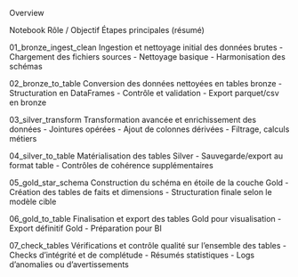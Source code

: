 Overview

Notebook	                                 Rôle / Objectif	                                        Étapes principales (résumé)

01_bronze_ingest_clean	                     Ingestion et nettoyage initial des données brutes	        - Chargement des fichiers sources
                                                                                                        - Nettoyage basique
                                                                                                        - Harmonisation des schémas


02_bronze_to_table	                        Conversion des données nettoyées en tables bronze	        - Structuration en DataFrames
                                                                                                        - Contrôle et validation
                                                                                                        - Export parquet/csv en bronze


03_silver_transform	                        Transformation avancée et enrichissement des données	    - Jointures opérées
                                                                                                        - Ajout de colonnes dérivées
                                                                                                        - Filtrage, calculs métiers


04_silver_to_table	                        Matérialisation des tables Silver	                        - Sauvegarde/export au format table
                                                                                                        - Contrôles de cohérence supplémentaires


05_gold_star_schema	                        Construction du schéma en étoile de la couche Gold	        - Création des tables de faits et dimensions
                                                                                                        - Structuration finale selon le modèle cible


06_gold_to_table	                        Finalisation et export des tables Gold pour visualisation	- Export définitif Gold
                                                                                                        - Préparation pour BI


07_check_tables	                            Vérifications et contrôle qualité sur l’ensemble des tables	- Checks d’intégrité et de complétude
                                                                                                        - Résumés statistiques
                                                                                                        - Logs d’anomalies ou d’avertissements